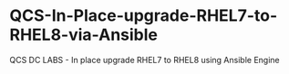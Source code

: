 # QCS-In-Place-upgrade-RHEL7-to-RHEL8-via-Ansible
QCS DC LABS - In place upgrade RHEL7 to RHEL8 using Ansible Engine 
